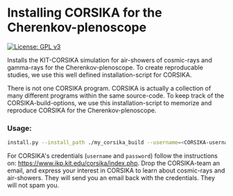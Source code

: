 # Installing CORSIKA for the Cherenkov-plenoscope

[![License: GPL v3](https://img.shields.io/badge/License-GPL%20v3-blue.svg)](https://www.gnu.org/licenses/gpl-3.0)

Installs the KIT-CORSIKA simulation for air-showers of cosmic-rays and gamma-rays for the Cherenkov-plenoscope. To create reproducable studies, we use this well defined installation-script for CORSIKA.

There is not one CORSIKA program. CORSIKA is actually a collection of many different programs within the same source-code. To keep track of the CORSIKA-build-options, we use this installation-script to memorize and reproduce CORSIKA for the Cherenkov-plenoscope.

### Usage:
```bash
install.py --install_path ./my_corsika_build --username=<CORSIKA-username> --password=<CORSIKA-password>
```

For CORSIKA's credentials (`username` and `password`) follow the instructions on: https://www.ikp.kit.edu/corsika/index.php. Drop the CORSIKA-team an email, and express your interest in CORSIKA to learn about cosmic-rays and air-showers. They will send you an email back with the credentials. They will not spam you.
